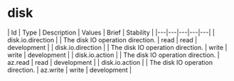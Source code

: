 # disk
| Id | Type | Description | Values | Brief | Stability |
|---|---|---|---|---|
| disk.io.direction |  | The disk IO operation direction. | read | read | development |
| disk.io.direction |  | The disk IO operation direction. | write | write | development |
| disk.io.action |  | The disk IO operation direction. | az.read | read | development |
| disk.io.action |  | The disk IO operation direction. | az.write | write | development |
